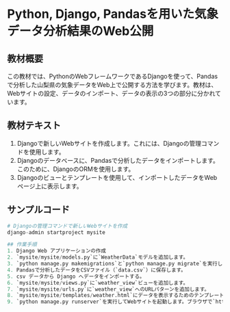 # Python, Django, Pandasを用いた気象データ分析結果のWeb公開

## 教材概要
この教材では、PythonのWebフレームワークであるDjangoを使って、Pandasで分析した山梨県の気象データをWeb上で公開する方法を学びます。教材は、Webサイトの設定、データのインポート、データの表示の3つの部分に分かれています。

## 教材テキスト
1. Djangoで新しいWebサイトを作成します。これには、Djangoの管理コマンドを使用します。
2. Djangoのデータベースに、Pandasで分析したデータをインポートします。このために、DjangoのORMを使用します。
3. Djangoのビューとテンプレートを使用して、インポートしたデータをWebページ上に表示します。

## サンプルコード
```python
# Djangoの管理コマンドで新しいWebサイトを作成
django-admin startproject mysite

## 作業手順
1. Django Web アプリケーションの作成
2. `mysite/mysite/models.py`に`WeatherData`モデルを追加します。
3. `python manage.py makemigrations`と`python manage.py migrate`を実行してデータベースにテーブルを作ります。
4. Pandasで分析したデータをCSVファイル（`data.csv`）に保存します。
5. csv データから Django へデータをインポートする。
6. `mysite/mysite/views.py`に`weather_view`ビューを追加します。
7. `mysite/mysite/urls.py`に`weather_view`へのURLパターンを追加します。
8. `mysite/mysite/templates/weather.html`にデータを表示するためのテンプレートを作ります。
9. `python manage.py runserver`を実行してWebサイトを起動します。ブラウザで`http://localhost:8000/weather`にアクセスすると、インポートしたデータが表示されます。
